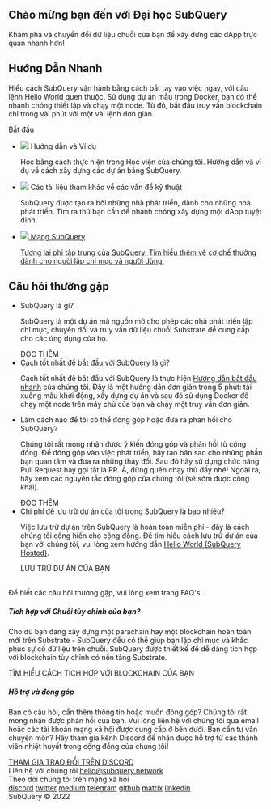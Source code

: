 <link rel="stylesheet" href="/assets/style/welcome.css" as="style" />
<div class="top2Sections">
  <section class="welcomeWords">
    <div class="main">
      <div>
        <h2 class="welcomeTitle">Chào mừng bạn đến với <span>Đại học</span> SubQuery</h2>
        <p>Khám phá và chuyển đổi dữ liệu chuỗi của bạn để xây dựng các dApp trực quan nhanh hơn!</p>
      </div>
    </div>
  </section>
  <section class="startSection main">
    <div>
      <h2 class="title">Hướng Dẫn <span>Nhanh</span></h2>
      <p>Hiểu cách SubQuery vận hành bằng cách bắt tay vào việc ngay, với câu lệnh Hello World quen thuộc. Sử dụng dự án mẫu trong Docker, bạn có thể nhanh chóng thiết lập và chạy một node. Từ đó, bắt đầu truy vấn blockchain chỉ trong vài phút với một vài lệnh đơn giản.
      </p>
      <span class="button">
        <router-link :to="{path: '/quickstart/quickstart.html'}">
          <span>Bắt đầu</span>
        </router-link>
      </span>
    </div>
  </section>
</div>
<div class="main">
  <div>
    <ul class="list">
      <li>
        <router-link :to="{path: '/academy/tutorials_examples/introduction.html'}">
          <div>
            <img src="/assets/img/tutorialsIcon.svg" />
            <span>Hướng dẫn và Ví dụ</span>
            <p>Học bằng cách thực hiện trong Học viện của chúng tôi. Hướng dẫn và ví dụ về cách xây dựng các dự án bằng SubQuery.</p>
          </div>
        </router-link>
      </li>
      <li>
        <router-link :to="{path: '/create/introduction.html'}">
          <div>
            <img src="/assets/img/docsIcon.svg" />
            <span>Các tài liệu tham khảo về các vấn đề kỹ thuật</span>
            <p>SubQuery được tạo ra bởi những nhà phát triển, dành cho những nhà phát triển. Tìm ra thứ bạn cần để nhanh chóng xây dựng một dApp tuyệt đỉnh.</p>
          </div>
        </router-link>
      </li>
      <li>
        <a href="https://static.subquery.network/whitepaper.pdf" target="_blank">
          <div>
            <img src="/assets/img/networkIcon.svg" />
            <span>Mạng SubQuery</span>
            <p>Tương lai phi tập trung của SubQuery. Tìm hiểu thêm về cơ chế thưởng dành cho người lập chỉ mục và người dùng.</p>
          </div>
        </a>
      </li>
    </ul>
  </div>
</div>
<section class="faqSection main">
  <div>
    <h2 class="title">Câu hỏi thường gặp</h2>
    <ul class="faqList">
      <li>
        <div class="title">SubQuery là gì?</div>
        <div class="content">
          <p>SubQuery là một dự án mã nguồn mở cho phép các nhà phát triển lập chỉ mục, chuyển đổi và truy vấn dữ liệu chuỗi Substrate để cung cấp cho các ứng dụng của họ.</p>
          <span class="more">
            <router-link :to="{path: '/faqs/faqs.html#what-is-subquery'}">ĐỌC THÊM</router-link>
          </span>
        </div>
      </li>
      <li>
        <div class="title">Cách tốt nhất để bắt đầu với SubQuery là gì?</div>
        <div class="content">
          <p>Cách tốt nhất để bắt đầu với SubQuery là thực hiện <a href="/quickstart/quickstart.html">Hướng dẫn bắt đầu nhanh</a> của chúng tôi. Đây là một hướng dẫn đơn giản trong 5 phút: tải xuống mẫu khởi động, xây dựng dự án và sau đó sử dụng Docker để chạy một node trên máy chủ của bạn và chạy một truy vấn đơn giản. </p>
        </div>
      </li>
      <li>
        <div class="title">Làm cách nào để tôi có thể đóng góp hoặc đưa ra phản hồi cho SubQuery?</div>
        <div class="content">
          <p>Chúng tôi rất mong nhận được ý kiến đóng góp và phản hồi từ cộng đồng. Để đóng góp vào việc phát triển, hãy tạo bản sao cho những phần bạn quan tâm và đưa ra những thay đổi. Sau đó hãy sử dụng chức năng Pull Request hay gọi tắt là PR. À, đừng quên chạy thử đấy nhé! Ngoài ra, hãy xem các nguyên tắc đóng góp của chúng tôi (sẽ sớm được công khai). </p>
          <span class="more">
            <router-link :to="{path: '/faqs/faqs.html#what-is-the-best-way-to-get-started-with-subquery'}">ĐỌC THÊM</router-link>
          </span>
        </div>
      </li>
      <li>
        <div class="title">Chi phí để lưu trữ dự án của tôi trong SubQuery là bao nhiêu?</div>
        <div class="content">
          <p>Việc lưu trữ dự án trên SubQuery là hoàn toàn miễn phí - đây là cách chúng tôi cống hiến cho cộng đồng. Để tìm hiểu cách lưu trữ dự án của bạn với chúng tôi, vui lòng xem hướng dẫn <a href="/quickstart/quickstart.html">Hello World (SubQuery Hosted)</a>.</p>
          <span class="more">
            <router-link :to="{path: '/run_publish/publish.html'}">LƯU TRỮ DỰ ÁN CỦA BẠN</router-link>
          </span>
        </div>
      </li>
    </ul><br>
    Để biết các câu hỏi thường gặp, vui lòng xem trang <router-link :to="{path: '/faqs/faqs.html'}">FAQ's</router-link> .    
  </div>
</section>
<section class="main">
  <div>
    <div class="lastIntroduce lastIntroduce_1">
        <h5>Tích hợp với Chuỗi tùy chỉnh của bạn?</h5>
        <p>Cho dù bạn đang xây dựng một parachain hay một blockchain hoàn toàn mới trên Substrate - SubQuery đều có thể giúp bạn lập chỉ mục và khắc phục sự cố dữ liệu trên chuỗi. SubQuery được thiết kế để dễ dàng tích hợp với blockchain tùy chỉnh có nền tảng Substrate.</p>
        <span class="more">
          <router-link :to="{path: '/create/mapping.html#custom-substrate-chains'}">TÌM HIỂU CÁCH TÍCH HỢP VỚI BLOCKCHAIN CỦA BẠN</router-link>
        </span>
    </div>
    <div class="lastIntroduce lastIntroduce_2">
        <h5>Hỗ trợ và đóng góp</h5>
        <p>Bạn có câu hỏi, cần thêm thông tin hoặc muốn đóng góp? Chúng tôi rất mong nhận được phản hồi của bạn. Vui lòng liên hệ với chúng tôi qua email hoặc các tài khoản mạng xã hội được cung cấp ở bên dưới. Bạn cần tư vấn chuyên môn? Hãy tham gia kênh Discord để nhận được hỗ trợ từ các thành viên nhiệt huyết trong cộng đồng của chúng tôi! </p>
        <a class="more" target="_blank" href="https://discord.com/invite/subquery">THAM GIA TRAO ĐỔI TRÊN DISCORD</a>
    </div>
    </div>
</section>
<section class="main connectSection">
  <div class="email">
    <span>Liên hệ với chúng tôi </span>
    <a href="mailto:hello@subquery.network">hello@subquery.network</a>
  </div>
  <div>
    <div>Theo dõi chúng tôi trên mạng xã hội</div>
    <div class="connectWay">
      <a href="https://discord.com/invite/78zg8aBSMG" target="_blank" class="connectDiscord">discord</a>
      <a href="https://twitter.com/subquerynetwork" target="_blank" class="connectTwitter">twitter</a>
      <a href="https://medium.com/@subquery" target="_blank" class="connectMedium">medium</a>
      <a href="https://t.me/subquerynetwork" target="_blank" class="connectTelegram">telegram</a>
      <a href="https://github.com/OnFinality-io/subql" target="_blank" class="connectGithub">github</a>
      <a href="https://matrix.to/#/#subquery:matrix.org" target="_blank" class="connectMatrix">matrix</a>
      <a href="https://www.linkedin.com/company/subquery" target="_blank" class="connectLinkedin">linkedin</a>
    </div>
  </div>
</section>
</div> </div>
<div class="footer">
  <div class="main"><div>SubQuery © 2022</div></div>
</div>
<script charset="utf-8" src="/assets/js/welcome.js"></script>
